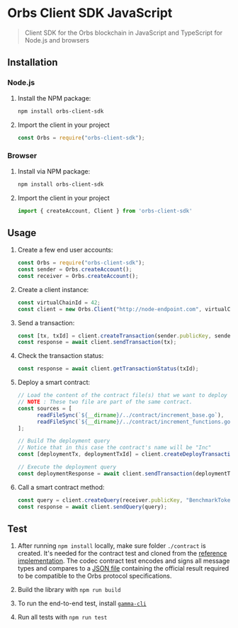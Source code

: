 # Orbs Client SDK JavaScript

> Client SDK for the Orbs blockchain in JavaScript and TypeScript for Node.js and browsers

## Installation 
### Node.js

1. Install the NPM package:

   ```sh
   npm install orbs-client-sdk
   ```

2. Import the client in your project

   ```js
   const Orbs = require("orbs-client-sdk");
   ```

### Browser

1. Install via NPM package:


   ```sh
   npm install orbs-client-sdk
   ```

2. Import the client in your project

   ```js
   import { createAccount, Client } from 'orbs-client-sdk'
   ```

## Usage

1. Create a few end user accounts:

   ```js
   const Orbs = require("orbs-client-sdk");
   const sender = Orbs.createAccount();
   const receiver = Orbs.createAccount();
   ```

2. Create a client instance:

   ```js
   const virtualChainId = 42;
   const client = new Orbs.Client("http://node-endpoint.com", virtualChainId, "TEST_NET");
   ```

3. Send a transaction:

   ```js
   const [tx, txId] = client.createTransaction(sender.publicKey, sender.privateKey, "BenchmarkToken", "transfer", [Orbs.argUint64(10), Orbs.argAddress(receiver.address)]);
   const response = await client.sendTransaction(tx);
   ```

4. Check the transaction status:

   ```js
   const response = await client.getTransactionStatus(txId);
   ```

5. Deploy a smart contract:

   ```js
   // Load the content of the contract file(s) that we want to deploy
   // NOTE : These two file are part of the same contract. 
   const sources = [
         readFileSync(`${__dirname}/../contract/increment_base.go`),
         readFileSync(`${__dirname}/../contract/increment_functions.go`)
   ];
   
   // Build The deployment query
   // Notice that in this case the contract's name will be "Inc"
   const [deploymentTx, deploymentTxId] = client.createDeployTransaction(sender.publicKey, sender.privateKey, "Inc", Orbs.PROCESSOR_TYPE_NATIVE, ...sources);
   
   // Execute the deployment query
   const deploymentResponse = await client.sendTransaction(deploymentTx);
   ```

6. Call a smart contract method:

   ```js
   const query = client.createQuery(receiver.publicKey, "BenchmarkToken", "getBalance", [Orbs.argAddress(receiver.address)]);
   const response = await client.sendQuery(query);
   ```

## Test

1. After running `npm install` locally, make sure folder `./contract` is created. It's needed for the contract test and cloned from the [reference implementation](https://github.com/orbs-network/orbs-client-sdk-go). The codec contract test encodes and signs all message types and compares to a [JSON file](https://github.com/orbs-network/orbs-client-sdk-go/tree/master/test/codec) containing the official result required to be compatible to the Orbs protocol specifications.

2. Build the library with `npm run build`

3. To run the end-to-end test, install [`gamma-cli`](https://github.com/orbs-network/gamma-cli)

4. Run all tests with `npm run test`
